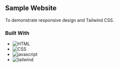 ## Sample Website

To demonstrate responsive design and Tailwind CSS.

### Built With

- ![HTML]
- ![CSS]
- ![javascript]
- ![tailwind]

[css]: https://img.shields.io/badge/CSS-191970?style=for-the-badge&logo=&logoColor=white
[html]: https://img.shields.io/badge/html5-%23E34F26.svg?style=for-the-badge&logo=html5&logoColor=white
[javascript]: https://img.shields.io/badge/javascript-%23323330.svg?style=for-the-badge&logo=javascript&logoColor=%23F7DF1E
[tailwind]: https://img.shields.io/badge/tailwindcss-%2338B2AC.svg?style=for-the-badge&logo=tailwind-css&logoColor=white

